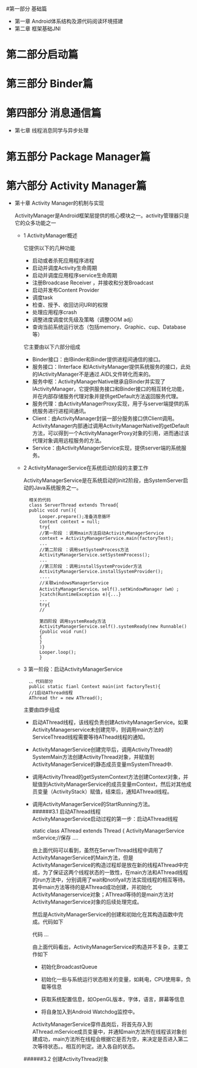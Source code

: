 #第一部分 基础篇

* 第一章 Android体系结构及源代码阅读环境搭建
* 第二章 框架基础JNI



# 第二部分启动篇


# 第三部分 Binder篇


# 第四部分 消息通信篇
* 第七章 线程消息同学与异步处理


# 第五部分 Package Manager篇

# 第六部分 Activity Manager篇
* 第十章 Activity Manager的机制与实现

	ActivityManager是Android框架层提供的核心模块之一。activity管理器只是它的众多功能之一
	
	* 1 ActivityManager概述
		
		它提供以下的几种功能
		- 启动或者杀死应用程序进程
		- 启动并调度Activity生命周期
		- 启动并调度应用程序service生命周期
		- 注册Broadcase Receiver ，并接收和分发Broadcast
		- 启动并发布Content Provider
		- 调度task
		- 检查、授予、收回访问URI的权限
		- 处理应用程序crash
		- 调整进度调度优先级及策略（调整OOM adj）
		- 查询当前系统运行状态（包括memory、Graphic、cup、Database等）
		
		它主要由以下六部分组成
		
		- Binder接口：由IBinder和Binder提供进程间通信的接口。
		- 服务接口：IInterface 和IActivityManager提供系统服务的接口，此处的IActivityManager不是通过.AIDL文件转化而来的。
		- 服务中枢：ActivityManagerNative继承自Binder并实现了IActivityManager，它提供服务接口和Binder接口的相互转化功能，并在内部存储服务代理对象并提供getDefault方法返回服务代理。
		- 服务代理：由ActivityManagerProxy实现，用于与server端提供的系统服务进行进程间通讯。
		- Client：由ActivityManager封装一部分服务接口供Client调用。ActivityManager内部通过调用ActivityManagerNative的getDefault方法，可以得到一个ActivityManagerProxy对象的引用，进而通过该代理对象调用远程服务的方法。
		- Service：由ActivityManagerService实现，提供server端的系统服务。
		
	* 2 ActivityManagerService在系统启动阶段的主要工作
	
		ActivityManagerService是在系统启动的init2阶段，由SystemServer启动的Java系统服务之一。
			
			相关的代码
			class ServerThread extends Thread{
			public void run(){
				Looper.prepare();准备消息循环
				Context context = null;
				try{
				//第一阶段 ：调用main方法启动ActivityManagerService
				context = ActivityManagerService.main(factoryTest);
				...
				//第二阶段 ：调用setSystemProcess方法
				ActivityManagerService.setSystemProcess();
				...
				//第三阶段 ：调用installSystemProvider方法
				ActivityManagerService.installSystemProvider();
				....
				//关联windowsManagerService
				ActivityManagerService。self().setWindowManager（wm）;
				}catch(RuntimeException e){...}
				...
				try{
				//
				
				第四阶段 调用systemReady方法
				ActivityManagerService.self().systemReady(new Runnable()
				{public void run()
				{
				}
				)}
				Looper.loop();
				}
				
	* 3 第一阶段：启动ActivityManagerService
	
			、、代码部分
			public static fianl Context main(int factoryTest){
			//1启动AThread线程
			AThread thr = new AThread();
			
	
	
	 	主要由四步组成
		- 启动AThread线程，该线程负责创建ActivityManagerService。如果ActivityManagerservice未创建完毕，则调用main方法的ServiceThread线程需要等待AThead线程的通知。
		- ActivityManagerService创建完毕后，调用ActivityThread的SystemMain方法创建ActivityThread对象，并赋值到ActivityManagerService的静态成员变量mSystemThread中.
		- 调用ActivityThread的getSystemContext方法创建Context对象，并赋值到ActivityManagerService的成员变量mContext，然后对其他成员变量（ActivityStack）赋值，结束后，通知AThread线程。
		- 调用ActivityManagerService的StartRunning方法。				
		######3.1 启动AThread线程 		
		ActivityManagerService启动过程的第一步：启动AThread线程 
		
			static class AThread extends Thread {
			ActivityManagerService mService;//保存
			....
			
			
		  由上面代码可以看到，虽然在ServerThread线程中调用了ActivityManagerService的Main方法，但是ActivityManagerService的构造过程却是放在新的线程AThread中完成，为了保证这两个线程状态的一致性，在main方法和AThread线程的run方法中，分别调用了wait和notifyall方法实现线程的相互等待。其中main方法等待的是AThread成功创建，并初始化ActivityManagerservice对象；AThread等待的是main方法对ActivityManagerService对象的后续处理完成。
		  
		  然后是ActivityManagerService的创建和初始化在其构造函数中完成。代码如下
		  
		  	代码
		  	...
		  	
		  由上面代码看出，ActivityManagerService的构造并不复杂，主要工作如下
		  
		  - 初始化BroadcastQueue
		  
		  - 初始化一些与系统运行状态相关的变量，如耗电，CPU使用率，负载等信息
		  
		  - 获取系统配置信息，如OpenGL版本，字体，语言，屏幕等信息
		  
		  - 将自身加入到Android Watchdog监控中。
		  
		  ActivityManagerService穿件昌岗后，将首先存入到AThread.mService成员变量中，并通知main方法所在线程该对象创建成功，main方法所在线程会根据它是否为空，来决定是否进入第二次等待状态。。相互的判定。进入各自的状态。
		  		
		  
		######3.2 创建ActivityThread对象	
				
				
			
			
		
		
		
	



